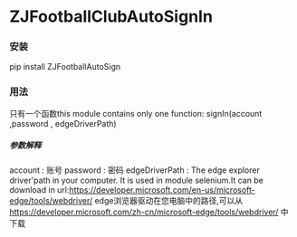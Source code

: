 # ZJFootballClubAutoSignIn

### 安装
pip install ZJFootballAutoSign

### 用法
只有一个函数this module contains only one function:
signIn(account ,password , edgeDriverPath)

##### 参数解释
account : 账号
password : 密码
edgeDriverPath : 
    The edge explorer driver'path in your computer. It is used in module selenium.It can be download in url:https://developer.microsoft.com/en-us/microsoft-edge/tools/webdriver/
    edge浏览器驱动在您电脑中的路径,可以从 https://developer.microsoft.com/zh-cn/microsoft-edge/tools/webdriver/ 中下载
